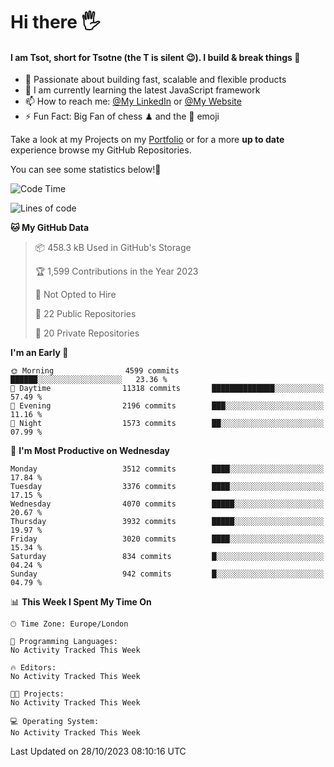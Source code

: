 # Hi there :raised_hand_with_fingers_splayed:
#### I am Tsot, short for Tsotne (the T is silent :wink:). I build & break things :space_invader:
- :telescope: Passionate about building fast, scalable and flexible products
- :seedling: I am currently learning the latest JavaScript framework 
- :mailbox: How to reach me: [@My LinkedIn](https://www.linkedin.com/in/tsotne-gvadzabia/) or [@My Website](https://tsotne.co.uk/contact)
- :zap: Fun Fact: Big Fan of chess ♟ and the 👾 emoji

Take a look at my Projects on my [Portfolio](https://tsotne.co.uk/) or for a more **up to date** experience browse my GitHub Repositories.

You can see some statistics below!:space_invader:
<!--START_SECTION:waka-->
![Code Time](http://img.shields.io/badge/Code%20Time-761%20hrs%202%20mins-blue)

![Lines of code](https://img.shields.io/badge/From%20Hello%20World%20I%27ve%20Written-8.0%20million%20lines%20of%20code-blue)

**🐱 My GitHub Data** 

> 📦 458.3 kB Used in GitHub's Storage 
 > 
> 🏆 1,599 Contributions in the Year 2023
 > 
> 🚫 Not Opted to Hire
 > 
> 📜 22 Public Repositories 
 > 
> 🔑 20 Private Repositories 
 > 
**I'm an Early 🐤** 

```text
🌞 Morning                4599 commits        ██████░░░░░░░░░░░░░░░░░░░   23.36 % 
🌆 Daytime                11318 commits       ██████████████░░░░░░░░░░░   57.49 % 
🌃 Evening                2196 commits        ███░░░░░░░░░░░░░░░░░░░░░░   11.16 % 
🌙 Night                  1573 commits        ██░░░░░░░░░░░░░░░░░░░░░░░   07.99 % 
```
📅 **I'm Most Productive on Wednesday** 

```text
Monday                   3512 commits        ████░░░░░░░░░░░░░░░░░░░░░   17.84 % 
Tuesday                  3376 commits        ████░░░░░░░░░░░░░░░░░░░░░   17.15 % 
Wednesday                4070 commits        █████░░░░░░░░░░░░░░░░░░░░   20.67 % 
Thursday                 3932 commits        █████░░░░░░░░░░░░░░░░░░░░   19.97 % 
Friday                   3020 commits        ████░░░░░░░░░░░░░░░░░░░░░   15.34 % 
Saturday                 834 commits         █░░░░░░░░░░░░░░░░░░░░░░░░   04.24 % 
Sunday                   942 commits         █░░░░░░░░░░░░░░░░░░░░░░░░   04.79 % 
```


📊 **This Week I Spent My Time On** 

```text
🕑︎ Time Zone: Europe/London

💬 Programming Languages: 
No Activity Tracked This Week

🔥 Editors: 
No Activity Tracked This Week

🐱‍💻 Projects: 
No Activity Tracked This Week

💻 Operating System: 
No Activity Tracked This Week
```


 Last Updated on 28/10/2023 08:10:16 UTC
<!--END_SECTION:waka-->
